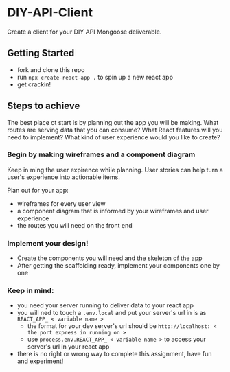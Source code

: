 # DIY-API-Client

Create a client for your DIY API Mongoose deliverable.

## Getting Started

* fork and clone this repo
* run `npx create-react-app .` to spin up a new react app
* get crackin!

## Steps to achieve

The best place ot start is by planning out the app you will be making. What routes are serving data that you can consume? What React features will you need to implement? What kind of user experience would you like to create?

### Begin by making wireframes and a component diagram

Keep in ming the user expirence while planning. User stories can help turn a user's experience into actionable items.

Plan out for your app:

* wireframes for every user view
* a component diagram that is informed by your wireframes and user experience
* the routes you will need on the front end

### Implement your design!

* Create the components you will need and the skeleton of the app
* After getting the scaffolding ready, implement your components one by one

### Keep in mind:

* you need your server running to deliver data to your react app
* you will ned to touch a `.env.local` and put your server's url in is as `REACT_APP_ < variable name >`
  * the format for your dev server's url should be `http://localhost: < the port express in running on >`
  * use `process.env.REACT_APP_ < variable name >` to access your server's url in your react app
* there is no right or wrong way to complete this assignment, have fun and experiment! 

